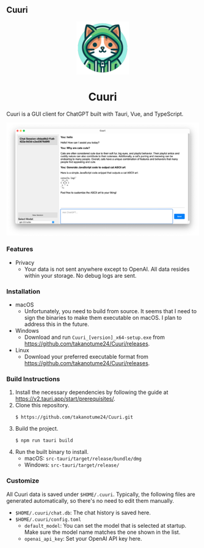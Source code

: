 ## Cuuri

<p align="center">
    <img src=https://github.com/takanotume24/cuuri/blob/master/src-tauri/icons/Square284x284Logo.png?raw=true width=138/>
</p>
<h1 align="center">Cuuri</h1>

Cuuri is a GUI client for ChatGPT built with Tauri, Vue, and TypeScript.

![Screenshot](./public/screenshot.png)

### Features

- Privacy
  - Your data is not sent anywhere except to OpenAI. All data resides within your storage. No debug logs are sent.

### Installation

- macOS
  - Unfortunately, you need to build from source. It seems that I need to sign the binaries to make them executable on macOS. I plan to address this in the future.
- Windows
  - Download and run `Cuuri_[version]_x64-setup.exe` from <https://github.com/takanotume24/Cuuri/releases>.
- Linux
  - Download your preferred executable format from <https://github.com/takanotume24/Cuuri/releases>.

### Build Instructions

1. Install the necessary dependencies by following the guide at <https://v2.tauri.app/start/prerequisites/>.
1. Clone this repository.
    ```
    $ https://github.com/takanotume24/Cuuri.git
    ```
1. Build the project.
    ```
    $ npm run tauri build
    ```
1. Run the built binary to install.
   - macOS: `src-tauri/target/release/bundle/dmg`
   - Windows: `src-tauri/target/release/`

### Customize
All Cuuri data is saved under `$HOME/.cuuri`. Typically, the following files are generated automatically, so there's no need to edit them manually.

- `$HOME/.cuuri/chat.db`: The chat history is saved here.
- `$HOME/.cuuri/config.toml`
  - `default_model`: You can set the model that is selected at startup. Make sure the model name matches the one shown in the list.
  - `openai_api_key`: Set your OpenAI API key here.

